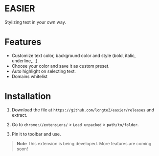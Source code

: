 # EASIER
Stylizing text in your own way.

# Features
- Customize text color, background color and style (bold, italic, underline,...).
- Choose your color and save it as custom preset.
- Auto highlight on selecting text.
- Domains whitelist

# Installation
1. Download the file at `https://github.com/longtoZ/easier/releases` and extract.

2. Go to `chrome://extensions/` > `Load unpacked` > `path/to/folder`.

3. Pin it to toolbar and use.

> **Note**
> This extension is being developed. More features are coming soon!
